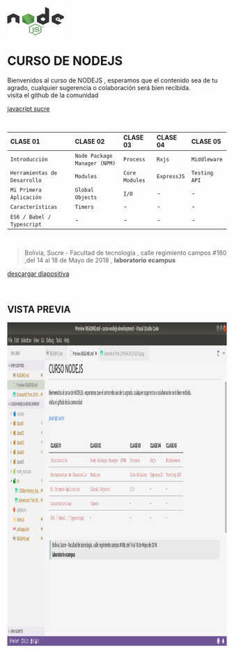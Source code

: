 <img src="./src/1200px-Node.js_logo.svg.png" width="130" height="64">

# CURSO DE NODEJS

<p>Bienvenidos al curso de NODEJS , esperamos que el contenido sea de 
tu agrado, cualquier sugerencia o colaboración será bien recibida.
<br>
visita el github de la comunidad

[javacript sucre](http://www.github.com/javascript-sucre)
</p>



<br>

| CLASE 01 |CLASE 02 |CLASE 03 |CLASE 04 |CLASE 05 |
|:--- | :--- | :--- | :--- | :--- |
| `Introducción` | `Node Package Manager (NPM)`| `Process`| `Rxjs` | `Middleware`|
| `Herramientas de Desarrollo` | `Modules` | `Core Modules`| `ExpressJS` | `Testing API`|
| `Mi Primera Aplicación` | `Global Objects`| `I/O` | - | - | - |
| `Características` | `Timers` | - | -  | - |
| `ES6 / Babel / Typescript` | - | -  | - | - | -  |

<br>

> Bolivia, Sucre - Facultad de tecnología , calle regimiento campos #180 ,del 14 al 18 de Mayo de 2018 , <b>laboratorio ecampus</b>

[descargar diapositiva](https://drive.google.com/open?id=1Z9ogVm5Qew_xoPi2h7aaaJ797HIPCEbW)

<br>

## VISTA PREVIA

<img src="./src/Screenshot.png" width="1319" height="741" >